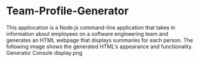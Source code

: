 # Team-Profile-Generator
 This appliocation is a Node.js command-line application that takes in information about employees on a software engineering team and generates an HTML webpage that displays summaries for each person.
The following image shows the generated HTML’s appearance and functionality.
Generator Console display.png
